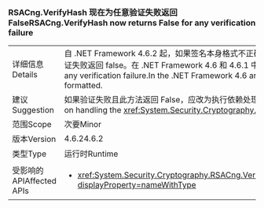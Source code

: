 ### <a name="rsacngverifyhash-now-returns-false-for-any-verification-failure"></a><span data-ttu-id="eb970-101">RSACng.VerifyHash 现在为任意验证失败返回 False</span><span class="sxs-lookup"><span data-stu-id="eb970-101">RSACng.VerifyHash now returns False for any verification failure</span></span>

|   |   |
|---|---|
|<span data-ttu-id="eb970-102">详细信息</span><span class="sxs-lookup"><span data-stu-id="eb970-102">Details</span></span>|<span data-ttu-id="eb970-103">自 .NET Framework 4.6.2 起，如果签名本身格式不正确，则此方法返回 False。</span><span class="sxs-lookup"><span data-stu-id="eb970-103">Starting with the .NET Framework 4.6.2, this method returns <strong>False</strong> if the signature itself is badly formatted.</span></span> <span data-ttu-id="eb970-104">现在为任意验证失败返回 false。在 .NET Framework 4.6 和 4.6.1 中，如果签名格式错误，则此方法引发 <xref:System.Security.Cryptography.CryptographicException?displayProperty=name>。</span><span class="sxs-lookup"><span data-stu-id="eb970-104">It now returns false for any verification failure.In the .NET Framework 4.6 and 4.6.1, the method throws a <xref:System.Security.Cryptography.CryptographicException?displayProperty=name> if the signature itself is badly formatted.</span></span>|
|<span data-ttu-id="eb970-105">建议</span><span class="sxs-lookup"><span data-stu-id="eb970-105">Suggestion</span></span>|<span data-ttu-id="eb970-106">如果验证失败且此方法返回 False，应改为执行依赖处理 <xref:System.Security.Cryptography.CryptographicException?displayProperty=name> 而实现执行的任意代码。</span><span class="sxs-lookup"><span data-stu-id="eb970-106">Any code whose execution depends on handling the <xref:System.Security.Cryptography.CryptographicException?displayProperty=name> should instead execute if validation fails and the method returns <strong>False</strong>.</span></span>|
|<span data-ttu-id="eb970-107">范围</span><span class="sxs-lookup"><span data-stu-id="eb970-107">Scope</span></span>|<span data-ttu-id="eb970-108">次要</span><span class="sxs-lookup"><span data-stu-id="eb970-108">Minor</span></span>|
|<span data-ttu-id="eb970-109">版本</span><span class="sxs-lookup"><span data-stu-id="eb970-109">Version</span></span>|<span data-ttu-id="eb970-110">4.6.2</span><span class="sxs-lookup"><span data-stu-id="eb970-110">4.6.2</span></span>|
|<span data-ttu-id="eb970-111">类型</span><span class="sxs-lookup"><span data-stu-id="eb970-111">Type</span></span>|<span data-ttu-id="eb970-112">运行时</span><span class="sxs-lookup"><span data-stu-id="eb970-112">Runtime</span></span>|
|<span data-ttu-id="eb970-113">受影响的 API</span><span class="sxs-lookup"><span data-stu-id="eb970-113">Affected APIs</span></span>|<ul><li><xref:System.Security.Cryptography.RSACng.VerifyHash(System.Byte[],System.Byte[],System.Security.Cryptography.HashAlgorithmName,System.Security.Cryptography.RSASignaturePadding)?displayProperty=nameWithType></li></ul>|

